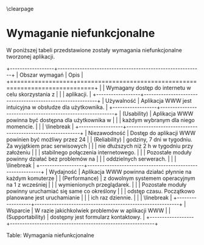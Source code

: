 \clearpage

# Wymaganie niefunkcjonalne

W poniższej tabeli przedstawione zostały wymagania niefunkcjonalne tworzonej
aplikacji.

+------------------+-----------------------------------------------------------+
| Obszar wymagań   | Opis                                                      |
+==================+===========================================================+
|                  | Wymagany dostęp do internetu w celu skorzystania z        |
|                  | aplikacji.                                                |
+------------------+-----------------------------------------------------------+
| Używalność       | Aplikacja WWW jest intuicyjna w obsłudze dla użytkownika. |
+------------------+-----------------------------------------------------------+
| (Usability)      | Aplikacja WWW powinna być dostępna dla użytkownika w      |
|                  | każdym wybranym dla niego momencie.                       |
|                  | \linebreak                                                |
+------------------+-----------------------------------------------------------+
| Niezawodność     | Dostęp do aplikacji WWW powinien być możliwy przez 24     |
| (Reliability)    | godziny, 7 dni w tygodniu. Za wyjątkiem prac serwisowych  |
|                  | nie dłuższych niż 2 h w tygodniu przy założeniu           |
|                  | stabilnego połączenia internetowego.                      |
|                  | Pozostałe moduły powinny działać bez problemów na          |
|                  | oddzielnych serwerach.                                    |
|                  | \linebreak                                                |
+------------------+-----------------------------------------------------------+
| Wydajność        | Aplikacja WWW powinna działać płynnie na każdym komuterze |
| (Performance)    | z dowolnym systemem operacyjnym na 1 z wcześniej          |
|                  | wymienionych przeglądarek.                                |
|                  | Pozostałe moduły powinny uruchamiać się same co określony |
|                  | odstęp czasu. Początkowo planowane jest uruchamianie      |
|                  | ich raz dziennie.                                         |
|                  | \linebreak                                                |
+------------------+-----------------------------------------------------------+
| Wsparcie         | W razie jakichkolwiek problemów w aplikacji WWW           |
| (Supportability) | dostępny jest formularz kontaktowy.                       |
+------------------+-----------------------------------------------------------+

Table: Wymagania niefunkcjonalne
